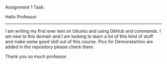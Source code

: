 Assignment 1 Task:

Hello Professor 

***************

I am writing my first ever text on Ubuntu and using GitHub and commands.
I am new to this domain and I am looking to learn a lot of this kind of stuff and make some good skill out of this course.
Pics for Demonstartion are added in the repository please check them.

Thank you so much professor.

 
